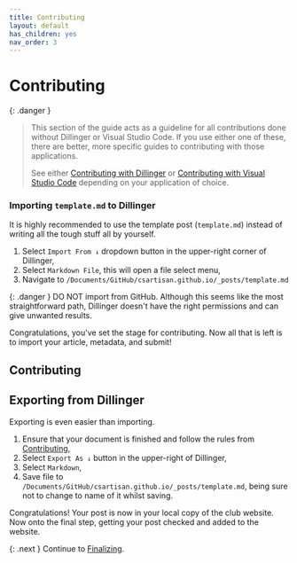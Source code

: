 ```yaml
---
title: Contributing
layout: default
has_children: yes
nav_order: 3
---
```


# Contributing

{: .danger }
>This section of the guide acts as a guideline for all contributions done without Dillinger or Visual Studio Code. If you use either one of these, there are better, more specific guides to contributing with those applications. 
>
>See either [Contributing with Dillinger](dillinger/) or [Contributing with Visual Studio Code](vsc/) depending on your application of choice.

### Importing `template.md` to Dillinger

It is highly recommended to use the template post (`template.md`) instead of writing all the tough stuff all by yourself.

1. Select `Import From ↓` dropdown button in the upper-right corner of Dillinger,
2. Select `Markdown File`, this will open a file select menu,
3. Navigate to `/Documents/GitHub/csartisan.github.io/_posts/template.md`

{: .danger }
DO NOT import from GitHub. Although this seems like the most straightforward path, Dillinger doesn't have the right permissions and can give unwanted results.

Congratulations, you've set the stage for contributing. Now all that is left is to import your article, metadata, and submit!

## Contributing



## Exporting from Dillinger

Exporting is even easier than importing. 

1. Ensure that your document is finished and follow the rules from [Contributing](dillinger#contributing),
2. Select `Export As ↓` button in the upper-right of Dillinger,
3. Select `Markdown`,
4. Save file to `/Documents/GitHub/csartisan.github.io/_posts/template.md`, being sure not to change to name of it whilst saving.

Congratulations! Your post is now in your local copy of the club website. Now onto the final step, getting your post checked and added to the website.

{: .next }
Continue to [Finalizing](finalizing/).